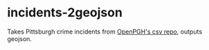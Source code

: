 # incidents-2geojson

Takes Pittsburgh crime incidents from [OpenPGH's csv repo](https://github.com/openpgh/csvIncidents2015), outputs geojson. 
